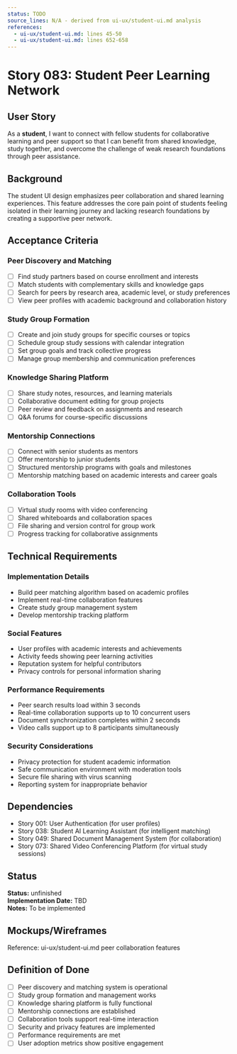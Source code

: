 ```yaml
---
status: TODO
source_lines: N/A - derived from ui-ux/student-ui.md analysis
references:
  - ui-ux/student-ui.md: lines 45-50
  - ui-ux/student-ui.md: lines 652-658
---
```


# Story 083: Student Peer Learning Network

## User Story
As a **student**, I want to connect with fellow students for collaborative learning and peer support so that I can benefit from shared knowledge, study together, and overcome the challenge of weak research foundations through peer assistance.

## Background
The student UI design emphasizes peer collaboration and shared learning experiences. This feature addresses the core pain point of students feeling isolated in their learning journey and lacking research foundations by creating a supportive peer network.

## Acceptance Criteria

### Peer Discovery and Matching
- [ ] Find study partners based on course enrollment and interests
- [ ] Match students with complementary skills and knowledge gaps
- [ ] Search for peers by research area, academic level, or study preferences
- [ ] View peer profiles with academic background and collaboration history

### Study Group Formation
- [ ] Create and join study groups for specific courses or topics
- [ ] Schedule group study sessions with calendar integration
- [ ] Set group goals and track collective progress
- [ ] Manage group membership and communication preferences

### Knowledge Sharing Platform
- [ ] Share study notes, resources, and learning materials
- [ ] Collaborative document editing for group projects
- [ ] Peer review and feedback on assignments and research
- [ ] Q&A forums for course-specific discussions

### Mentorship Connections
- [ ] Connect with senior students as mentors
- [ ] Offer mentorship to junior students
- [ ] Structured mentorship programs with goals and milestones
- [ ] Mentorship matching based on academic interests and career goals

### Collaboration Tools
- [ ] Virtual study rooms with video conferencing
- [ ] Shared whiteboards and collaboration spaces
- [ ] File sharing and version control for group work
- [ ] Progress tracking for collaborative assignments

## Technical Requirements

### Implementation Details
- Build peer matching algorithm based on academic profiles
- Implement real-time collaboration features
- Create study group management system
- Develop mentorship tracking platform

### Social Features
- User profiles with academic interests and achievements
- Activity feeds showing peer learning activities
- Reputation system for helpful contributors
- Privacy controls for personal information sharing

### Performance Requirements
- Peer search results load within 3 seconds
- Real-time collaboration supports up to 10 concurrent users
- Document synchronization completes within 2 seconds
- Video calls support up to 8 participants simultaneously

### Security Considerations
- Privacy protection for student academic information
- Safe communication environment with moderation tools
- Secure file sharing with virus scanning
- Reporting system for inappropriate behavior

## Dependencies
- Story 001: User Authentication (for user profiles)
- Story 038: Student AI Learning Assistant (for intelligent matching)
- Story 049: Shared Document Management System (for collaboration)
- Story 073: Shared Video Conferencing Platform (for virtual study sessions)


## Status
**Status:** unfinished  
**Implementation Date:** TBD  
**Notes:** To be implemented
## Mockups/Wireframes
Reference: ui-ux/student-ui.md peer collaboration features

## Definition of Done
- [ ] Peer discovery and matching system is operational
- [ ] Study group formation and management works
- [ ] Knowledge sharing platform is fully functional
- [ ] Mentorship connections are established
- [ ] Collaboration tools support real-time interaction
- [ ] Security and privacy features are implemented
- [ ] Performance requirements are met
- [ ] User adoption metrics show positive engagement